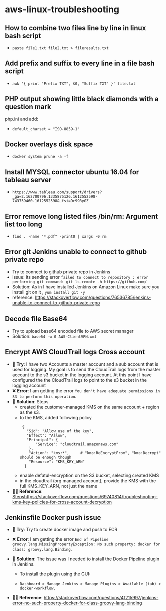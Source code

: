 # aws-linux-troubleshooting

## How to combine two files line by line in linux bash script
* `paste file1.txt file2.txt > fileresults.txt`

## Add prefix and suffix to every line in a file bash script

* `awk '{ print "Prefix TXT", $0, "Suffix TXT" }' file.txt`

## PHP output showing little black diamonds with a question mark
php.ini and add:

* `default_charset = "ISO-8859-1"`
## Docker overlays disk space 
* `docker system prune -a -f`

## Install MYSQL connector ubuntu 16.04 for tableau server
* `https://www.tableau.com/support/drivers?_ga=2.162700796.1335875126.1612552598-743759460.1612552598&_fsi=Dr99RyGZ`

## Error remove long listed files /bin/rm: Argument list too long
* `find . -name "*.pdf" -print0 | xargs -0 rm`

## Error git Jenkins unable to connect to github private repo
* Try to connect to github private repo in Jenkins 
* issue: Its sending error `failed to connect to repository : error performing git command: git ls-remote -h https://github.com/`
* Solution: As in I have installed Jenkins on Amazon Linux make sure you install git on it , `yum install git -y`
* reference: https://stackoverflow.com/questions/76536785/jenkins-unable-to-connect-to-github-private-repo

## Decode file Base64
* Try to upload base64 encoded file to AWS secret manager
* Solution: `base64 -w 0 AWS-ClientVPN.xml`

## Encrypt AWS CloudTrail logs Cross account 
* 🤔  **Try**: I have two Accounts a master account and a sub account that is used for logging. My goal is to send the CloudTrail logs from the master account to the s3 bucket in the logging account. At this point I have configured the the CloudTrail logs to point to the s3 bucket in the logging account
* ❌ **Error**: I am getting the error `You don't have adequate permissions in S3 to perform this operation`.
* 🎯 **Solution**: Steps
  * created the customer-managed KMS on the same account + region as the s3.
  * to the KMS, added following policy
    ```
     {
       "Sid": "Allow use of the key",
       "Effect": "Allow",
       "Principal": {
           "Service": "cloudtrail.amazonaws.com"
        },
        "Action": "kms:*",     # "kms:ReEncryptFrom", "kms:Decrypt" should be enough though
        "Resource": "KMS_KEY_ARN"
      }
    ```
  * enable defatul-encryption on the S3 bucket, selecting created KMS
  * in the cloudtrail (org managed account), provide the KMS with the full KMS_KEY_ARN, not just the name
* 🙏🏻 **Reference**: [Steps](https://stackoverflow.com/questions/69740814/troubleshooting-kms-key-policies-for-cross-account-decryption)https://stackoverflow.com/questions/69740814/troubleshooting-kms-key-policies-for-cross-account-decryption

## Jenkinsfile Docker push issue
* 🤔  **Try**: Try to create docker image and push to ECR
* ❌ **Error**: I am getting the error `End of Pipeline groovy.lang.MissingPropertyException: No such property: docker for class: groovy.lang.Binding`.
* 🎯 **Solution**: The issue was I needed to install the Docker Pipeline plugin in Jenkins.

    * To install the plugin using the GUI:

    * `Dashboard > Manage Jenkins > Manage Plugins > Available (tab) > docker-workflow.`
* 🙏🏻 **Reference**: https://stackoverflow.com/questions/41215997/jenkins-error-no-such-property-docker-for-class-groovy-lang-binding
